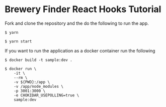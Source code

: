 # Brewery Finder React Hooks Tutorial

Fork and clone the repository and the do the following to run the app.

```
$ yarn
```

```
$ yarn start
```

If you want to run the application as a docker container run the following
```
$ docker build -t sample:dev .
```

```
$ docker run \
    -it \
    --rm \
    -v ${PWD}:/app \
    -v /app/node_modules \
    -p 3001:3000 \
    -e CHOKIDAR_USEPOLLING=true \
    sample:dev
```
